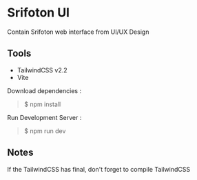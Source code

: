 # Srifoton UI
Contain Srifoton web interface from UI/UX Design

## Tools
- TailwindCSS v2.2
- Vite

Download dependencies :
> $ npm install

Run Development Server :
> $ npm run dev

## Notes
If the TailwindCSS has final, don't forget to compile TailwindCSS